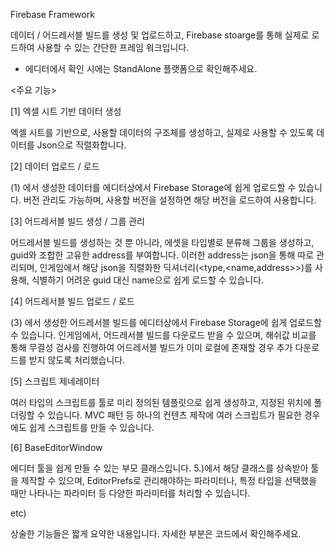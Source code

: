 Firebase Framework

데이터 / 어드레서블 빌드를 생성 및 업로드하고, Firebase stoarge를 통해
실제로 로드하여 사용할 수 있는 간단한 프레임 워크입니다.

* 에디터에서 확인 시에는 StandAlone 플랫폼으로 확인해주세요.
  
<주요 기능>

[1] 엑셀 시트 기반 데이터 생성

엑셀 시트를 기반으로, 사용할 데이터의 구조체를 생성하고,
실제로 사용할 수 있도록 데이터를 Json으로 직렬화합니다.

[2] 데이터 업로드 / 로드

(1) 에서 생성한 데이터를 에디터상에서 Firebase Storage에 쉽게 업로드할 수 있습니다.
버전 관리도 가능하며, 사용할 버전을 설정하면 해당 버전을 로드하여 사용합니다.

[3] 어드레서블 빌드 생성 / 그룹 관리

어드레서블 빌드를 생성하는 것 뿐 아니라, 에셋을 타입별로 분류해 그룹을 생성하고,
guid와 조합한 고유한 address를 부여합니다. 이러한 address는 json을 통해 따로 관리되며,
인게임에서 해당 json을 직렬화한 딕셔너리(<type,<name,address>>)를 사용해,
식별하기 어려운 guid 대신 name으로 쉽게 로드할 수 있습니다.

[4] 어드레서블 빌드 업로드 / 로드

(3) 에서 생성한 어드레서블 빌드를 에디터상에서 Firebase Storage에 쉽게 업로드할 수 있습니다.
인게임에서, 어드레서블 빌드를 다운로드 받을 수 있으며, 해쉬값 비교를 통해 무결성 검사를 진행하여
어드레서블 빌드가 이미 로컬에 존재할 경우 추가 다운로드를 받지 않도록 처리했습니다.

[5] 스크립트 제네레이터

여러 타입의 스크립트를 툴로 미리 정의된 템플릿으로 쉽게 생성하고, 지정된 위치에 폴더링할 수 있습니다.
MVC 패턴 등 하나의 컨텐츠 제작에 여러 스크립트가 필요한 경우에도 쉽게 스크립트를 만들 수 있습니다.

[6] BaseEditorWindow

에디터 툴을 쉽게 만들 수 있는 부모 클래스입니다. 5.)에서 해당 클래스를 상속받아 툴을 제작할 수 있으며,
EditorPrefs로 관리해야하는 파라미터나, 특정 타입을 선택했을 때만 나타나는 파라미터 등 다양한 파라미터를 처리할 수 있습니다.

etc)

상술한 기능들은 짧게 요약한 내용입니다. 자세한 부분은 코드에서 확인해주세요.
